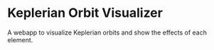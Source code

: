 # Keplerian Orbit Visualizer
A webapp to visualize Keplerian orbits and show the effects of each element.
